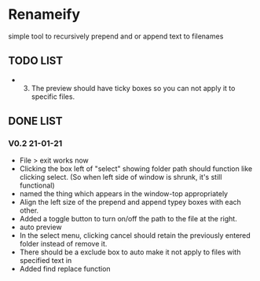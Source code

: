 # Renameify
simple tool to recursively prepend and or append text to filenames


## TODO LIST

* 3. The preview should have ticky boxes so you can not apply it to specific files. 

## DONE LIST

### V0.2 21-01-21
* File > exit works now
* Clicking the box left of  "select" showing folder path should function like clicking select. (So when left side of window is shrunk, it's still functional)
* named the thing which appears in the window-top appropriately
* Align the left size of the prepend and append typey boxes with each other.
* Added a toggle button to turn on/off the path to the file at the right.
* auto preview
* In the select menu, clicking cancel should retain the previously entered folder instead of remove it. 
* There should be a exclude box to auto make it not apply to files with specified text in
* Added find replace function
